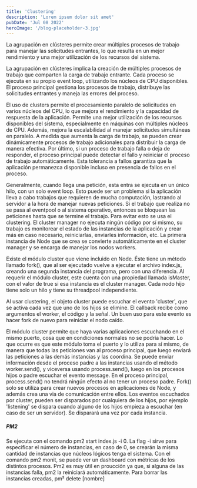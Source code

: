 ```yaml
---
title: 'Clustering'
description: 'Lorem ipsum dolor sit amet'
pubDate: 'Jul 08 2022'
heroImage: '/blog-placeholder-3.jpg'
---
```



La agrupación en clústeres permite crear múltiples procesos de trabajo para manejar las solicitudes entrantes, lo que resulta en un mejor rendimiento y una mejor utilización de los recursos del sistema.

La agrupación en clústeres implica la creación de múltiples procesos de trabajo que comparten la carga de trabajo entrante. Cada proceso se ejecuta en su propio event loop, utilizando los núcleos de CPU disponibles. El proceso principal gestiona los procesos de trabajo, distribuye las solicitudes entrantes y maneja las errores del proceso.

El uso de clusters permite el procesamiento paralelo de solicitudes en varios núcleos del CPU, lo que mejora el rendimiento y la capacidad de respuesta de la aplicación. Permite una mejor utilización de los recursos disponibles del sistema, especialmente en máquinas con múltiples núcleos de CPU. Además, mejora la escalabilidad al manejar solicitudes simultáneas en paralelo. A medida que aumenta la carga de trabajo, se pueden crear dinámicamente procesos de trabajo adicionales para distribuir la carga de manera efectiva. Por último, si un proceso de trabajo falla o deja de responder, el proceso principal puede detectar el fallo y reiniciar el proceso de trabajo automáticamente. Esta tolerancia a fallos garantiza que la aplicación permanezca disponible incluso en presencia de fallos en el proceso.


Generalmente, cuando llega una petición, esta entra se ejecuta en un único hilo, con un solo event loop. Esto puede ser un problema si la aplicación lleva a cabo trabajos que requieren de mucha computación, lastrando al servidor a la hora de manejar nuevas peticiones. Si el trabajo que realiza no se pasa al eventpool o al sistema operativo, entonces se bloquean las peticiones hasta que se termine el trabajo. Para evitar esto se usa el clustering. El cluster manager no ejecuta ningún código por sí mismo, su trabajo es monitorear el estado de las instancias de la aplicación y crear más en caso necesario, reiniciarlas, enviarles información, etc. La primera instancia de Node que se crea se convierte automáticamente en el cluster manager y se encarga de manejar los nodos workers.

Existe el módulo cluster que viene incluido en Node. Éste tiene un método llamado fork(), que al ser ejecutado vuelve a ejecutar el archivo index.js, creando una segunda instancia del programa, pero con una diferencia. Al requerir el módulo cluster, este cuenta con una propiedad llamada isMaster, con el valor de true si esa instancia es el cluster manager. Cada nodo hijo tiene solo un hilo y tiene su threadpool independiente.

Al usar clustering, el objeto cluster puede escuchar el evento 'cluster', que se activa cada vez que uno de los hijos se elimine. El callback recibe como argumentos el worker, el código y la señal. Un buen uso para este evento es hacer fork de nuevo para reiniciar el nodo caído.

El módulo cluster permite que haya varias aplicaciones escuchando en el mismo puerto, cosa que en condiciones normales no se podría hacer. Lo que ocurre es que este módulo toma el puerto y lo utiliza para sí mismo, de manera que todas las peticiones van al proceso principal, que luego enviará las peticiones a las demás instancias y las coordina. Se puede enviar información desde el proceso padre a las instancias usando el método worker.send(), y viceversa usando process.send(), luego en los procesos hijos o padre escuchar el evento message. En el proceso principal, process.send() no tendrá ningún efecto al no tener un proceso padre. Fork() solo se utiliza para crear nuevos procesos en aplicaciones de Node, y además crea una via de comunicación entre ellos. Los eventos escuchados por cluster, pueden ser disparados por cualquiera de los hijos, por ejemplo 'listening' se dispara cuando alguno de los hijos empieza a escuchar (en caso de ser un servidor). Se disparará una vez por cada instancia.

##### PM2
Se ejecuta con el comando pm2 start index.js -i 0. La flag -i sirve para especificar el número de instancias, en caso de 0, se crearán la misma cantidad de instancias que núcleos lógicos tenga el sistema. Con el comando pm2 monit, se puede ver un dashboard con métricas de los distintos procesos. Pm2 es muy útil en proucción ya que, si alguna de las instancias falla, pm2 la reiniciará automáticamente. Para borrar las instancias creadas, pm² delete [nombre]